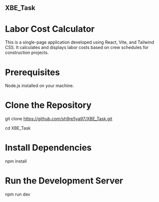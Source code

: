 ## XBE_Task

# Labor Cost Calculator
This is a single-page application developed using React, Vite, and Tailwind CSS. It calculates and displays labor costs based on crew schedules for construction projects.

# Prerequisites
Node.js installed on your machine.

# Clone the Repository
git clone https://github.com/sh9re5ya97/XBE_Task.git

cd XBE_Task

# Install Dependencies
npm install

# Run the Development Server
npm run dev
